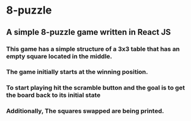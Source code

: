 # 8-puzzle
## A simple 8-puzzle game written in React JS
### This game has a simple structure of a 3x3 table that has an empty square located in the middle.
### The game initially starts at the winning position.
### To start playing hit the scramble button and the goal is to get the board back to its initial state
### Additionally, The squares swapped are being printed.
